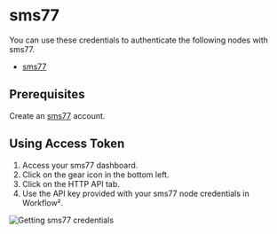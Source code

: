 # sms77

You can use these credentials to authenticate the following nodes with sms77.
- [sms77](/workflow/integrations/nodes/workflow-nodes-base.sms77/)

## Prerequisites

Create an [sms77](https://sms77.io/) account.

## Using Access Token

1. Access your sms77 dashboard.
2. Click on the gear icon in the bottom left.
3. Click on the HTTP API tab.
4. Use the API key provided with your sms77 node credentials in Workflow².

![Getting sms77 credentials](/_images/integrations/credentials/sms77/using-access-token.gif)
